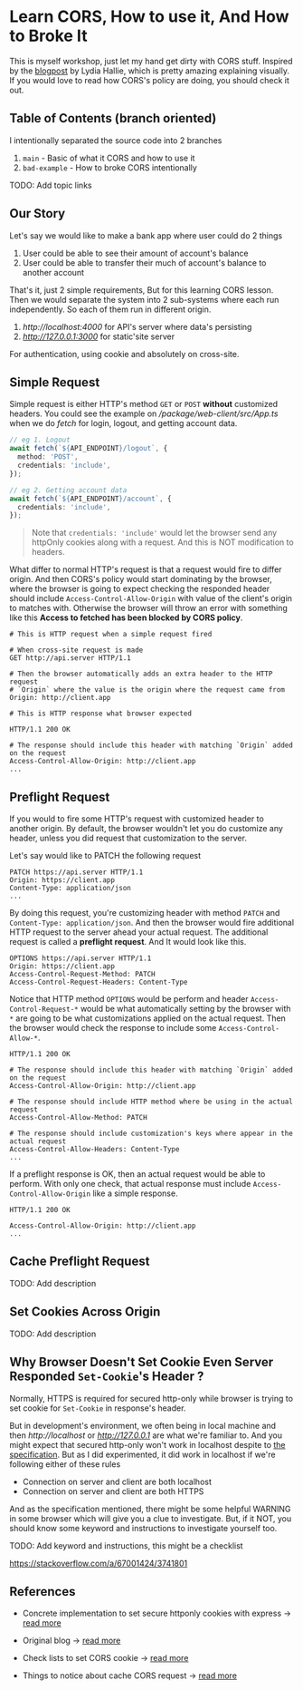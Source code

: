 # Learn CORS, How to use it, And How to Broke It

This is myself workshop, just let my hand get dirty with CORS stuff. Inspired
by the [blogpost](https://dev.to/lydiahallie/cs-visualized-cors-5b8h#cs-cors) by
Lydia Hallie, which is pretty amazing explaining visually. If you would love to
read how CORS's policy are doing, you should check it out.

## Table of Contents (branch oriented)

I intentionally separated the source code into 2 branches

1. `main` - Basic of what it CORS and how to use it
2. `bad-example` - How to broke CORS intentionally

TODO: Add topic links

## Our Story

Let's say we would like to make a bank app where user could do 2 things

1. User could be able to see their amount of account's balance
2. User could be able to transfer their much of account's balance to another account

That's it, just 2 simple requirements, But for this learning CORS lesson. Then
we would separate the system into 2 sub-systems where each run independently.
So each of them run in different origin.

1. _http://localhost:4000_ for API's server where data's persisting
2. _http://127.0.0.1:3000_ for static'site server

For authentication, using cookie and absolutely on cross-site.

## Simple Request

Simple request is either HTTP's method `GET` or `POST` **without** customized headers.
You could see the example on _/package/web-client/src/App.ts_ when we do _fetch_
for login, logout, and getting account data.

```ts
// eg 1. Logout
await fetch(`${API_ENDPOINT}/logout`, {
  method: 'POST',
  credentials: 'include',
});

// eg 2. Getting account data
await fetch(`${API_ENDPOINT}/account`, {
  credentials: 'include',
});
```

> Note that `credentials: 'include'` would let the browser send any httpOnly cookies
> along with a request. And this is NOT modification to headers.

What differ to normal HTTP's request is that a request would fire to differ origin.
And then CORS's policy would start dominating by the browser, where the browser
is going to expect checking the responded header should include `Access-Control-Allow-Origin`
with value of the client's origin to matches with. Otherwise the browser will throw
an error with something like this **Access to fetched has been blocked by CORS policy**.

```http
# This is HTTP request when a simple request fired

# When cross-site request is made
GET http://api.server HTTP/1.1

# Then the browser automatically adds an extra header to the HTTP request
# `Origin` where the value is the origin where the request came from
Origin: http://client.app
```

```http
# This is HTTP response what browser expected

HTTP/1.1 200 OK

# The response should include this header with matching `Origin` added on the request
Access-Control-Allow-Origin: http://client.app
...
```

## Preflight Request

If you would to fire some HTTP's request with customized header to another origin.
By default, the browser wouldn't let you do customize any header, unless you did
request that customization to the server.

Let's say would like to PATCH the following request

```http
PATCH https://api.server HTTP/1.1
Origin: https://client.app
Content-Type: application/json
...
```

By doing this request, you're customizing header with method `PATCH` and `Content-Type: application/json`.
And then the browser would fire additional HTTP request to the server ahead your
actual request. The additional request is called a **preflight request**. And It
would look like this.

```http
OPTIONS https://api.server HTTP/1.1
Origin: https://client.app
Access-Control-Request-Method: PATCH
Access-Control-Request-Headers: Content-Type
```

Notice that HTTP method `OPTIONS` would be perform and header `Access-Control-Request-*`
would be what automatically setting by the browser with `*` are going to be what
customizations applied on the actual request. Then the browser would check the response
to include some `Access-Control-Allow-*`.

```http
HTTP/1.1 200 OK

# The response should include this header with matching `Origin` added on the request
Access-Control-Allow-Origin: http://client.app

# The response should include HTTP method where be using in the actual request
Access-Control-Allow-Method: PATCH

# The response should include customization's keys where appear in the actual request
Access-Control-Allow-Headers: Content-Type
...
```

If a preflight response is OK, then an actual request would be able to perform.
With only one check, that actual response must include `Access-Control-Allow-Origin`
like a simple response.

```http
HTTP/1.1 200 OK

Access-Control-Allow-Origin: http://client.app
...
```

## Cache Preflight Request

TODO: Add description

## Set Cookies Across Origin

TODO: Add description

## Why Browser Doesn't Set Cookie Even Server Responded `Set-Cookie`'s Header ?

Normally, HTTPS is required for secured http-only while browser is trying to set
cookie for `Set-Cookie` in response's header.

But in development's environment, we often being in local machine and then
_http://localhost_ or _http://127.0.0.1_ are what we're familiar to. And you
might expect that secured http-only won't work in localhost despite to [the
specification](https://developer.mozilla.org/en-US/docs/Web/HTTP/Headers/Set-Cookie/SameSite#none). But as I did experimented, it did work in localhost if we're
following either of these rules

- Connection on server and client are both localhost
- Connection on server and client are both HTTPS

And as the specification mentioned, there might be some helpful WARNING in some
browser which will give you a clue to investigate. But, if it NOT, you should know
some keyword and instructions to investigate yourself too.

TODO: Add keyword and instructions, this might be a checklist

https://stackoverflow.com/a/67001424/3741801

## References

- Concrete implementation to set secure httponly cookies with express -> [read more](https://cheatcode.co/tutorials/how-to-implement-secure-httponly-cookies-in-node-js-with-express)

- Original blog -> [read more](https://dev.to/lydiahallie/cs-visualized-cors-5b8h#cs-cors)

- Check lists to set CORS cookie -> [read more](https://stackoverflow.com/a/67001424/3741801)

- Things to notice about cache CORS request -> [read more](https://httptoolkit.tech/blog/cache-your-cors/)

